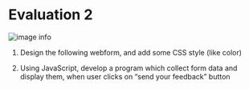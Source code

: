 # Evaluation 2

![image info](../assets/2.png)

1. Design the following webform, and add some CSS style (like color)

2. Using JavaScript, develop a program which collect form data and display them, when user clicks on “send your feedback” button

<html>
<head>
    <script src ="js/validation.js">
        display();
        function display(){
            var email=document.getElementById("email")
            var date=document.getElementById("date")
            var comments=document.getElementById("comments")
            document.write
        }
    <style>
        form{
            background-color:
        }
    </style>
</head>
<body>
    <form methof="get" action="evaluation-2.md">
        Your Email*:<input type="text" id="email">
        Date of Visit: <input type="text" id="date" placeholder="mm/dd/yyy">
        <tr>
        <td>Your Comments:</td>
        <td><textarea name="comments" id="comments" cols="100" rows="10"></textarea></td>
        </tr>
        <input type="button" id="feedback" value="Send your feedback" onClick="display()">


</body>
</html>